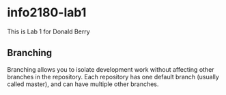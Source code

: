 # info2180-lab1
This is Lab 1 for Donald Berry

## Branching
Branching allows you to isolate development work without
affecting other branches in the repository. Each repository
has one default branch (usually called master), and can have 
multiple other branches.
